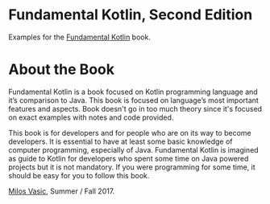 # Fundamental Kotlin, Second Edition
Examples for the [Fundamental Kotlin](http://www.fundamental-kotlin.com/) book.

# About the Book
Fundamental Kotlin is a book focused on Kotlin programming language and it’s comparison to Java. This book is focused on language’s most important features and aspects. Book doesn't go in too much theory since it's focused on exact examples with notes and code provided.

This book is for developers and for people who are on its way to become developers. It is essential to have at least some basic knowledge of computer programming, especially of Java. Fundamental Kotlin is imagined as guide to Kotlin for developers who spent some time on Java powered projects but it is not mandatory. If you were programming for some time, it should be easy for you to follow this book.

[Milos Vasic](http://www.milosvasic.net/), Summer / Fall 2017.
